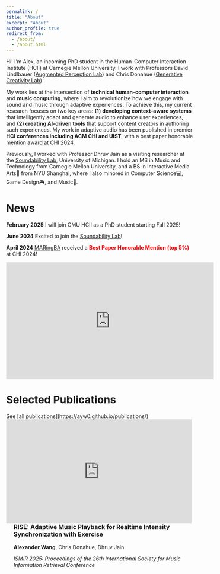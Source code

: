 ```yaml
---
permalink: /
title: "About"
excerpt: "About"
author_profile: true
redirect_from: 
  - /about/
  - /about.html
---
```


Hi! I’m Alex, an incoming PhD student in the Human-Computer Interaction Institute (HCII) at Carnegie Mellon University. I work with Professors David Lindlbauer ([Augmented Perception Lab](https://augmented-perception.org/)) and Chris Donahue ([Generative Creativity Lab](https://chrisdonahue.com/)). 

My work lies at the intersection of **technical human-computer interaction** and **music computing**, where I aim to revolutionize how we engage with sound and music through adaptive experiences. To achieve this, my current research focuses on two key areas: **(1) developing context-aware systems** that intelligently adapt and generate audio to enhance user experiences, and **(2) creating AI-driven tools** that support content creators in authoring such experiences. My work in adaptive audio has been published in premier **HCI conferences including ACM CHI and UIST**, with a best paper honorable mention award at CHI 2024.


Previously, I worked with Professor Dhruv Jain as a visiting researcher at the [Soundability Lab](https://accessibility.eecs.umich.edu/), University of Michigan. I hold an MS in Music and Technology from Carnegie Mellon University, and a BS in Interactive Media Arts🎨 from NYU Shanghai, where I also minored in Computer Science💻, Game Design🎮, and Music🎼.


<h1>News</h1>
<strong>February 2025</strong> I will join CMU HCII as a PhD student starting Fall 2025!

<strong>June 2024</strong> Excited to join the [Soundability Lab](https://accessibility.eecs.umich.edu/)!

<strong>April 2024</strong> [MARingBA](https://ayw0.github.io/publications/2024-MARingBA/) received a <i class="fas fa-award" style="color: red;"></i> <strong style="color: red;"> Best Paper Honorable Mention (top 5%)</strong> at CHI 2024!

<iframe width="560" height="315" src="https://www.youtube.com/embed/PFd-AhcDPoA?si=qvEmte_Q-46YAAoN" title="YouTube video player" frameborder="0" allow="accelerometer; autoplay; clipboard-write; encrypted-media; gyroscope; picture-in-picture; web-share" referrerpolicy="strict-origin-when-cross-origin" allowfullscreen></iframe>
<!--
<div style="display: flex; flex-wrap: wrap; margin-bottom: 2em;">
-->
<h1>Selected Publications</h1>
See [all publications](https://ayw0.github.io/publications/)
  <!-- Left: YouTube Embed -->
  <div style="flex: 1; min-width: 300px; max-width: 500px;">
    <iframe width="100%" height="280" src="https://www.youtube.com/embed/G6gvRIKrGvw?si=oSedKrVMw7hatkwG" frameborder="0" allowfullscreen></iframe>
  </div>

  <!-- Right: Publication Details -->
  <div style="flex: 2; padding-left: 20px; min-width: 300px;">
    <h3 style="margin-top: 0;">RISE: Adaptive Music Playback for Realtime Intensity Synchronization with Exercise</h3>
    <p><strong>Alexander Wang</strong>, Chris Donahue, Dhruv Jain</p>
    <p><i>ISMIR 2025: Proceedings of the 26th International Society for Music Information Retrieval Conference</i></p>
  </div>

</div>

